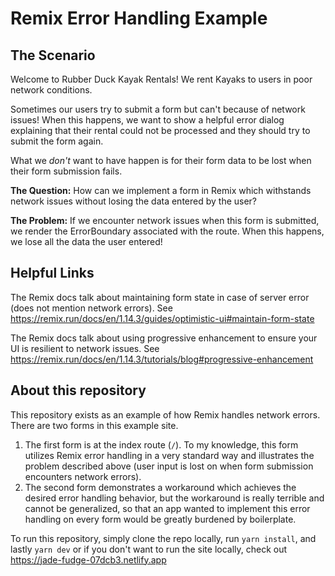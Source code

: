 # Remix Error Handling Example

## The Scenario

Welcome to Rubber Duck Kayak Rentals! We rent Kayaks to users in poor
network conditions.

Sometimes our users try to submit a form but can't because of network issues!
When this happens, we want to show a helpful error dialog explaining that their
rental could not be processed and they should try to submit the form again.

What we _don't_ want to have happen is for their form data to be lost when
their form submission fails.

**The Question:** How can we implement a form in Remix which withstands
network issues without losing the data entered by the user?

**The Problem:** If we encounter network issues when this form is submitted, we
render the ErrorBoundary associated with the route. When this happens, we
lose all the data the user entered!

## Helpful Links

The Remix docs talk about maintaining form state in case of server error (does
not mention network errors). See
https://remix.run/docs/en/1.14.3/guides/optimistic-ui#maintain-form-state

The Remix docs talk about using progressive enhancement to ensure your UI is
resilient to network issues. See
https://remix.run/docs/en/1.14.3/tutorials/blog#progressive-enhancement

## About this repository

This repository exists as an example of how Remix handles network errors.
There are two forms in this example site.

1. The first form is at the index route (`/`). To my knowledge, this form
   utilizes Remix error handling in a very standard way and illustrates
   the problem described above (user input is lost on when form submission
   encounters network errors).
2. The second form demonstrates a workaround which achieves the desired
   error handling behavior, but the workaround is really terrible and cannot
   be generalized, so that an app wanted to implement this error handling on
   every form would be greatly burdened by boilerplate.

To run this repository, simply clone the repo locally, run `yarn install`, and lastly
`yarn dev` or if you don't want to run the site locally, check out
https://jade-fudge-07dcb3.netlify.app
